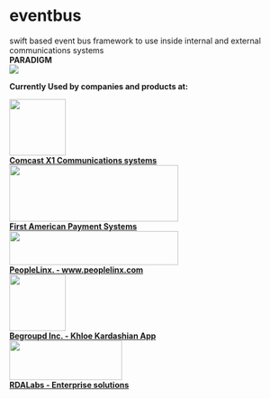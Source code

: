 # eventbus
swift based event bus framework to use inside internal and external communications systems<br />
<b>PARADIGM</b><br />
<img src="https://i.imgsafe.org/77e504f127.png"></a>

<b>Currently Used by companies and products at:</b> <br />
<p>
<a href="http://www.xfinity.com/x1a">
<img src="https://cnet4.cbsistatic.com/hub/i/r/2013/10/10/31a1c58d-6ddf-11e3-913e-14feb5ca9861/resize/620x/49bccf1482ee648eb8e97f5257e31bd4/X1_logo.png" width="100" height="100"><br />
<b>Comcast X1 Communications systems</b></a>
<br />
<a href="http://www.goemerchant.com">
<img src="http://www.goemerchant.com/images/goe-logo-shadow.png" width="300" height="100"><br />
<b>First American Payment Systems</b></a>
<br />
<a href="http://www.peoplelinx.com">
<img src="http://ww1.prweb.com/prfiles/2015/01/21/12496492/gI_86724_peoplelinx_logo_new.png" width="300" height="60"><br />
<b>PeopleLinx. - www.peoplelinx.com</b></a>
<br />
<a href=" http://www.huffingtonpost.com/entry/khloe-kardashian-app-begroupd_us_55c2621ae4b0f7f0bebb675a">
<img src="https://pbs.twimg.com/profile_images/615619857300783108/yaMclnKa_400x400.png" width="100" height="100"><br />
<b>Begroupd Inc. - Khloe Kardashian App</b></a>
<br />
<a href="http://www.rdalabs.com/">
<img src="http://www.rdalabs.com/wp-content/themes/rdalabs/img/logo.png" width="200" height="70"><br />
<b>RDALabs - Enterprise solutions</b></a>
